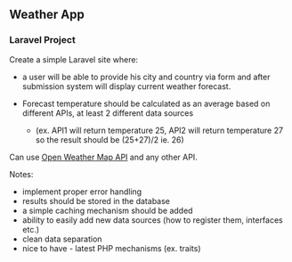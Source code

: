 ## Weather App

### Laravel Project

Create a simple Laravel site where: 
- a user will be able to provide his city and country via form and after submission system will display current weather forecast.

- Forecast temperature should be calculated as an average based on different APIs,
at least 2 different data sources

  - (ex. API1 will return temperature 25, API2 will return temperature 27 so the result should be (25+27)/2 ie. 26)

Can use [Open Weather Map API](https://openweathermap.org/API) and any other API.

Notes:
- implement proper error handling
- results should be stored in the database
- a simple caching mechanism should be added
- ability to easily add new data sources (how to register them, interfaces etc.)
- clean data separation
- nice to have - latest PHP mechanisms (ex. traits)
    
